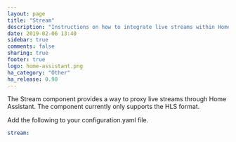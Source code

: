 ```yaml
---
layout: page
title: "Stream"
description: "Instructions on how to integrate live streams within Home Assistant."
date: 2019-02-06 13:40
sidebar: true
comments: false
sharing: true
footer: true
logo: home-assistant.png
ha_category: "Other"
ha_release: 0.90
---
```


The Stream component provides a way to proxy live streams through Home Assistant.  The component currently only supports the HLS format.

Add the following to your configuration.yaml file.
```yaml
stream:
```
